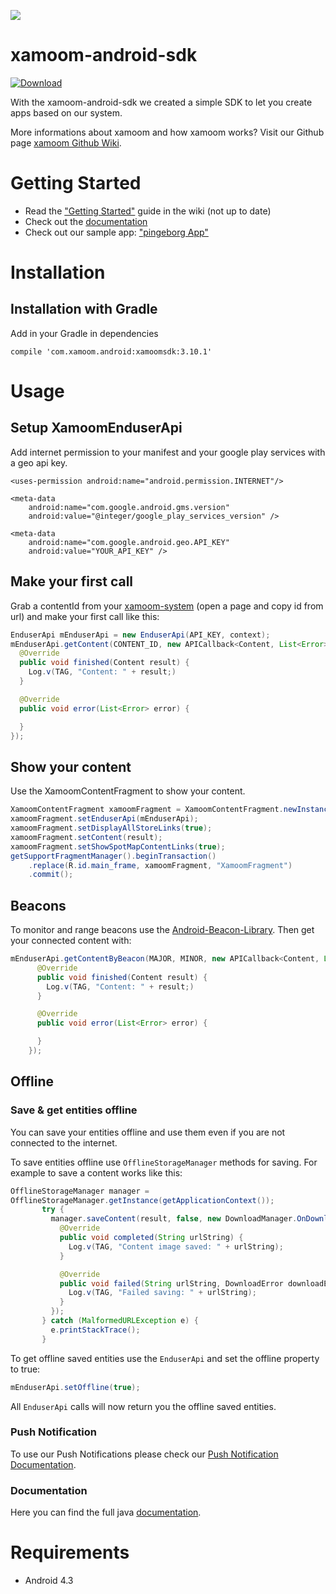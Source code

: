 ![](https://storage.googleapis.com/xamoom-files/cb9dcdd940f44b53baf5c27f331c4079.png)

# xamoom-android-sdk
[ ![Download](https://api.bintray.com/packages/xamoom/maven/xamoomsdk/images/download.svg) ](https://bintray.com/xamoom/maven/xamoomsdk/_latestVersion)

With the xamoom-android-sdk we created a simple SDK to let you create apps based on our system.

More informations about xamoom and how xamoom works? Visit our Github page [xamoom Github Wiki](https://github.com/xamoom/xamoom.github.io/wiki).

# Getting Started

* Read the ["Getting Started"](https://github.com/xamoom/xamoom-android-sdk/wiki#getting-started) guide in the wiki (not up to date)
* Check out the [documentation](https://xamoom.github.io/xamoom-android-sdk/3.7.0/)
* Check out our sample app: ["pingeborg App"](https://github.com/xamoom/xamoom-pingeborg-android)

# Installation

## Installation with Gradle

Add in your Gradle in dependencies

    compile 'com.xamoom.android:xamoomsdk:3.10.1'

# Usage

## Setup XamoomEnduserApi

Add internet permission to your manifest and your google play services with
a geo api key.

    <uses-permission android:name="android.permission.INTERNET"/>

    <meta-data
        android:name="com.google.android.gms.version"
        android:value="@integer/google_play_services_version" />

    <meta-data
        android:name="com.google.android.geo.API_KEY"
        android:value="YOUR_API_KEY" />

## Make your first call

Grab a contentId from your [xamoom-system](https://xamoom.net/) (open a page and copy id from url) and make your first call like this:

```java
EnduserApi mEnduserApi = new EnduserApi(API_KEY, context);
mEnduserApi.getContent(CONTENT_ID, new APICallback<Content, List<Error>>() {
  @Override
  public void finished(Content result) {
    Log.v(TAG, "Content: " + result;)
  }

  @Override
  public void error(List<Error> error) {

  }
});
```

## Show your content

Use the XamoomContentFragment to show your content.

```java
XamoomContentFragment xamoomFragment = XamoomContentFragment.newInstance("YOUTUBE_API_KEY"); //create new instance
xamoomFragment.setEnduserApi(mEnduserApi);
xamoomFragment.setDisplayAllStoreLinks(true);
xamoomFragment.setContent(result);
xamoomFragment.setShowSpotMapContentLinks(true);
getSupportFragmentManager().beginTransaction()
    .replace(R.id.main_frame, xamoomFragment, "XamoomFragment")
    .commit();
```

## Beacons

To monitor and range beacons use the [Android-Beacon-Library](https://github.com/AltBeacon/android-beacon-library).
Then get your connected content with:
```java
mEnduserApi.getContentByBeacon(MAJOR, MINOR, new APICallback<Content, List<Error>>() {
      @Override
      public void finished(Content result) {
        Log.v(TAG, "Content: " + result;)
      }

      @Override
      public void error(List<Error> error) {

      }
    });
```

## Offline

### Save & get entities offline

You can save your entities offline and use them even if you are not connected
to the internet.

To save entities offline use `OfflineStorageManager` methods for saving.
For example to save a content works like this:

```java
OfflineStorageManager manager =
OfflineStorageManager.getInstance(getApplicationContext());
       try {
         manager.saveContent(result, false, new DownloadManager.OnDownloadManagerCompleted() {
           @Override
           public void completed(String urlString) {
             Log.v(TAG, "Content image saved: " + urlString);
           }

           @Override
           public void failed(String urlString, DownloadError downloadError) {
             Log.v(TAG, "Failed saving: " + urlString);
           }
         });
       } catch (MalformedURLException e) {
         e.printStackTrace();
       }
```

To get offline saved entities use the `EnduserApi` and set the offline property
to true:
```java
mEnduserApi.setOffline(true);
```
All `EnduserApi` calls will now return you the offline saved entities.

### Push Notification

To use our Push Notifications please check our [Push Notification Documentation](https://github.com/xamoom/xamoom-android-sdk/wiki/Push-Notifications).


### Documentation

Here you can find the full java [documentation](https://xamoom.github.io/xamoom-android-sdk/3.1.0/).

# Requirements

* Android 4.3
